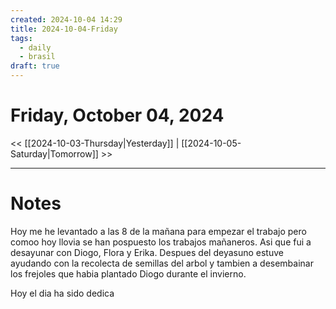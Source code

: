 ```yaml
---
created: 2024-10-04 14:29
title: 2024-10-04-Friday
tags:
  - daily
  - brasil
draft: true
---
```

# Friday, October 04, 2024

<< [[2024-10-03-Thursday|Yesterday]] | [[2024-10-05-Saturday|Tomorrow]] >>

---
# Notes
Hoy me he levantado a las 8 de la mañana para empezar el trabajo pero comoo hoy llovia se han pospuesto los trabajos mañaneros. Asi que fui a desayunar con Diogo, Flora y Erika. Despues del deyasuno estuve ayudando con la recolecta de semillas del arbol y tambien a desembainar los frejoles que habia plantado Diogo durante el invierno. 

Hoy el dia ha sido dedica 